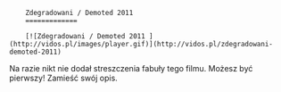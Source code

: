 
        Zdegradowani / Demoted 2011 
        =============
        
        [![Zdegradowani / Demoted 2011 ](http://vidos.pl/images/player.gif)](http://vidos.pl/zdegradowani-demoted-2011)
        
        
 Na razie nikt nie dodał streszczenia fabuły tego filmu. Możesz być pierwszy! Zamieść swój opis.
    